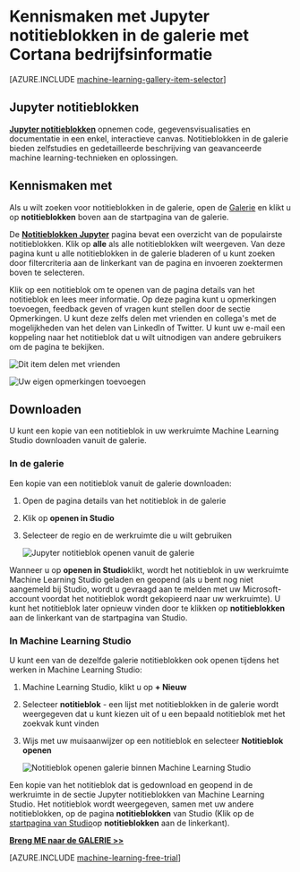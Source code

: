 <properties
    pageTitle="Cortana Intelligence galerie Jupyter notitieblokken | Microsoft Azure"
    description="Ontdek Jupyter notitieblokken in de galerie met Cortana Intelligence."
    services="machine-learning"
    documentationCenter=""
    authors="garyericson"
    manager="jhubbard"
    editor="cgronlun"/>

<tags
    ms.service="machine-learning"
    ms.workload="data-services"
    ms.tgt_pltfrm="na"
    ms.devlang="na"
    ms.topic="article"
    ms.date="10/13/2016"
    ms.author="roopalik;garye"/>


# <a name="discover-jupyter-notebooks-in-the-cortana-intelligence-gallery"></a>Kennismaken met Jupyter notitieblokken in de galerie met Cortana bedrijfsinformatie

[AZURE.INCLUDE [machine-learning-gallery-item-selector](../../includes/machine-learning-gallery-item-selector.md)]

## <a name="jupyter-notebooks"></a>Jupyter notitieblokken

**[Jupyter notitieblokken](https://gallery.cortanaintelligence.com/notebooks)** opnemen code, gegevensvisualisaties en documentatie in een enkel, interactieve canvas.
Notitieblokken in de galerie bieden zelfstudies en gedetailleerde beschrijving van geavanceerde machine learning-technieken en oplossingen.

## <a name="discover"></a>Kennismaken met

  Als u wilt zoeken voor notitieblokken in de galerie, open de [Galerie](http://gallery.cortanaintelligence.com) en klikt u op **notitieblokken** 
 boven aan de startpagina van de galerie.

 De **[Notitieblokken Jupyter](https://gallery.cortanaintelligence.com/notebooks)** 
 pagina bevat een overzicht van de populairste notitieblokken.
Klik op **alle** als alle notitieblokken wilt weergeven.
Van deze pagina kunt u alle notitieblokken in de galerie bladeren of u kunt zoeken door filtercriteria aan de linkerkant van de pagina en invoeren zoektermen boven te selecteren.

 Klik op een notitieblok om te openen van de pagina details van het notitieblok en lees meer informatie. Op deze pagina kunt u opmerkingen toevoegen, feedback geven of vragen kunt stellen door de sectie Opmerkingen. U kunt deze zelfs delen met vrienden en collega's met de mogelijkheden van het delen van LinkedIn of Twitter. U kunt uw e-mail een koppeling naar het notitieblok dat u wilt uitnodigen van andere gebruikers om de pagina te bekijken.

![Dit item delen met vrienden](media\machine-learning-gallery-how-to-use-contribute-publish\share-links.png)

![Uw eigen opmerkingen toevoegen](media\machine-learning-gallery-how-to-use-contribute-publish\comments.png)

## <a name="download"></a>Downloaden

U kunt een kopie van een notitieblok in uw werkruimte Machine Learning Studio downloaden vanuit de galerie.

### <a name="from-the-gallery"></a>In de galerie

Een kopie van een notitieblok vanuit de galerie downloaden:

1. Open de pagina details van het notitieblok in de galerie

2. Klik op **openen in Studio**

3. Selecteer de regio en de werkruimte die u wilt gebruiken

    ![Jupyter notitieblok openen vanuit de galerie](media\machine-learning-gallery-jupyter-notebooks\open-notebook-from-gallery.png)

Wanneer u op **openen in Studio**klikt, wordt het notitieblok in uw werkruimte Machine Learning Studio geladen en geopend (als u bent nog niet aangemeld bij Studio, wordt u gevraagd aan te melden met uw Microsoft-account voordat het notitieblok wordt gekopieerd naar uw werkruimte). U kunt het notitieblok later opnieuw vinden door te klikken op **notitieblokken** aan de linkerkant van de startpagina van Studio.


### <a name="in-machine-learning-studio"></a>In Machine Learning Studio

U kunt een van de dezelfde galerie notitieblokken ook openen tijdens het werken in Machine Learning Studio:

1. Machine Learning Studio, klikt u op **+ Nieuw**

2. Selecteer **notitieblok** - een lijst met notitieblokken in de galerie wordt weergegeven dat u kunt kiezen uit of u een bepaald notitieblok met het zoekvak kunt vinden

3. Wijs met uw muisaanwijzer op een notitieblok en selecteer **Notitieblok openen**

    ![Notitieblok openen galerie binnen Machine Learning Studio](media\machine-learning-gallery-jupyter-notebooks\open-notebook-from-studio.png)

Een kopie van het notitieblok dat is gedownload en geopend in de werkruimte in de sectie Jupyter notitieblokken van Machine Learning Studio.
Het notitieblok wordt weergegeven, samen met uw andere notitieblokken, op de pagina **notitieblokken** van Studio (Klik op de [startpagina van Studio](https://studio.azureml.net/)op **notitieblokken** aan de linkerkant).


**[Breng ME naar de GALERIE >>](http://gallery.cortanaintelligence.com)**

[AZURE.INCLUDE [machine-learning-free-trial](../../includes/machine-learning-free-trial.md)]
